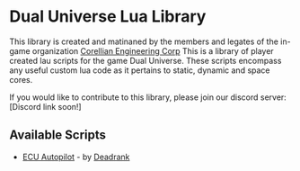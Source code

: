 # Dual Universe Lua Library
This library is created and matinaned by the members and legates of the in-game organization [Corellian Engineering Corp](https://community.dualthegame.com/organization/4945/)
This is a library of player created lau scripts for the game Dual Universe. These scripts encompass any useful custom lua code as it pertains to static, dynamic and space cores.

If you would like to contribute to this library, please join our discord server: [Discord link soon!]

## Available Scripts
 * [ECU Autopilot](https://github.com/Zer0Krypt/dual-universe-lua-library/blob/master/dynamic-core-unit/ECU%20Autopilot%20-%20Deadrank/ECU%20Autopilot%20-%20Deadrank.md) - by [Deadrank](https://community.dualthegame.com/accounts/profile/62565/)